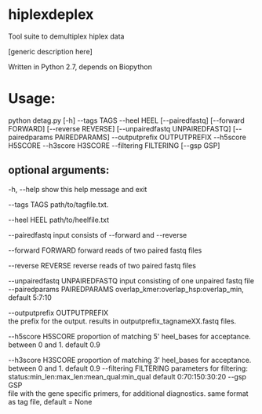 # hiplexdeplex
Tool suite to demultiplex hiplex data

[generic description here]


 Written in Python 2.7, depends on Biopython

# Usage:

python detag.py [-h] --tags TAGS --heel HEEL [--pairedfastq]
                       [--forward FORWARD] [--reverse REVERSE]
                       [--unpairedfastq UNPAIREDFASTQ]
                       [--pairedparams PAIREDPARAMS] --outputprefix
                       OUTPUTPREFIX --h5score H5SCORE --h3score H3SCORE
                       --filtering FILTERING [--gsp GSP]

## optional arguments:
  -h, --help
                                      show this help message and exit

  --tags TAGS
                                      path/to/tagfile.txt.

  --heel HEEL
                                      path/to/heelfile.txt

  --pairedfastq
                                      input consists of --forward and --reverse

  --forward FORWARD
                                      forward reads of two paired fastq files

  --reverse REVERSE
                                      reverse reads of two paired fastq files

  --unpairedfastq UNPAIREDFASTQ
                                      input consisting of one unpaired fastq file
  --pairedparams PAIREDPARAMS
                                      overlap_kmer:overlap_hsp:overlap_min, default 5:7:10

  --outputprefix OUTPUTPREFIX         
                                      the prefix for the output. results in
                                      outputprefix_tagnameXX.fastq files.

  --h5score H5SCORE
                                      proportion of matching 5' heel_bases for acceptance.
                                      between 0 and 1. default 0.9

  --h3score H3SCORE
                                      proportion of matching 3' heel_bases for acceptance.
                                      between 0 and 1. default 0.9
  --filtering FILTERING
                                      parameters for filtering:
                                      status:min_len:max_len:mean_qual:min_qual default
                                      0:70:150:30:20
  --gsp GSP             
                                      file with the gene specific primers, for additional
                                      diagnostics. same format as tag file, default = None

